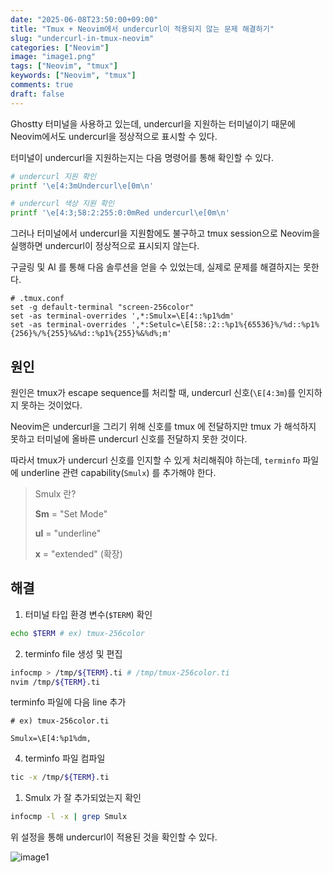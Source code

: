 ```yaml
---
date: "2025-06-08T23:50:00+09:00"
title: "Tmux + Neovim에서 undercurl이 적용되지 않는 문제 해결하기"
slug: "undercurl-in-tmux-neovim"
categories: ["Neovim"]
image: "image1.png"
tags: ["Neovim", "tmux"]
keywords: ["Neovim", "tmux"]
comments: true
draft: false
---
```


Ghostty 터미널을 사용하고 있는데, undercurl을 지원하는 터미널이기 때문에 Neovim에서도 undercurl을 정상적으로 표시할 수 있다.

터미널이 undercurl을 지원하는지는 다음 명령어를 통해 확인할 수 있다.

```bash
# undercurl 지원 확인
printf '\e[4:3mUndercurl\e[0m\n'

# undercurl 색상 지원 확인
printf '\e[4:3;58:2:255:0:0mRed undercurl\e[0m\n'
```

그러나 터미널에서 undercurl을 지원함에도 불구하고 tmux session으로 Neovim을 실행하면 undercurl이 정상적으로 표시되지 않는다.

구글링 및 AI 를 통해 다음 솔루션을 얻을 수 있었는데, 실제로 문제를 해결하지는 못한다.

```tmux
# .tmux.conf
set -g default-terminal "screen-256color"
set -as terminal-overrides ',*:Smulx=\E[4::%p1%dm'
set -as terminal-overrides ',*:Setulc=\E[58::2::%p1%{65536}%/%d::%p1%{256}%/%{255}%&%d::%p1%{255}%&%d%;m'
```

## 원인

원인은 tmux가 escape sequence를 처리할 때, undercurl 신호(`\E[4:3m`)를 인지하지 못하는 것이었다.

Neovim은 undercurl을 그리기 위해 신호를 tmux 에 전달하지만 tmux 가 해석하지 못하고 터미널에 올바른 undercurl 신호를 전달하지 못한 것이다.

따라서 tmux가 undercurl 신호를 인지할 수 있게 처리해줘야 하는데, `terminfo` 파일에 underline 관련 capability(`Smulx`) 를 추가해야 한다.

> Smulx 란?
>
> **Sm** = "Set Mode"
>
> **ul** = "underline"
>
> **x** = "extended" (확장)

## 해결

1. 터미널 타입 환경 변수(`$TERM`) 확인

```bash
echo $TERM # ex) tmux-256color
```

2. terminfo file 생성 및 편집

```bash
infocmp > /tmp/${TERM}.ti # /tmp/tmux-256color.ti
nvim /tmp/${TERM}.ti
```

terminfo 파일에 다음 line 추가

```
# ex) tmux-256color.ti

Smulx=\E[4:%p1%dm,
```

4. terminfo 파일 컴파일

```bash
tic -x /tmp/${TERM}.ti
```

1. Smulx 가 잘 추가되었는지 확인

```bash
infocmp -l -x | grep Smulx
```

위 설정을 통해 undercurl이 적용된 것을 확인할 수 있다.

![image1](image1.png)
